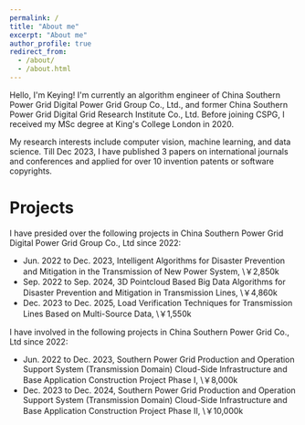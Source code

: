 ```yaml
---
permalink: /
title: "About me"
excerpt: "About me"
author_profile: true
redirect_from: 
  - /about/
  - /about.html
---
```


Hello, I'm Keying! I'm currently an algorithm engineer of China Southern Power Grid Digital Power Grid Group Co., Ltd., and former China Southern Power Grid Digital Grid Research Institute Co., Ltd. Before joining CSPG, I received my MSc degree at King's College London in 2020.

My research interests include computer vision, machine learning, and data science. Till Dec 2023, I have published 3 papers on international journals and conferences and applied for over 10 invention patents or software copyrights.

Projects
======
I have presided over the following projects in China Southern Power Grid Digital Power Grid Group Co., Ltd since 2022:
* Jun. 2022 to Dec. 2023, Intelligent Algorithms for Disaster Prevention and Mitigation in the Transmission of New Power System, \￥2,850k
* Sep. 2022 to Sep. 2024, 3D Pointcloud Based Big Data Algorithms for Disaster Prevention and Mitigation in Transmission Lines, \￥4,860k
* Dec. 2023 to Dec. 2025, Load Verification Techniques for Transmission Lines Based on Multi-Source Data, \￥1,550k

I have involved in the following projects in China Southern Power Grid Co., Ltd since 2022:
* Jun. 2022 to Dec. 2023, Southern Power Grid Production and Operation Support System (Transmission Domain) Cloud-Side Infrastructure and Base Application Construction Project Phase I, \￥8,000k
* Dec. 2023 to Dec. 2024, Southern Power Grid Production and Operation Support System (Transmission Domain) Cloud-Side Infrastructure and Base Application Construction Project Phase II, \￥10,000k


